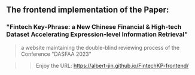 ## The frontend implementation of the Paper: 

### "Fintech Key-Phrase: a New Chinese Financial & High-tech Dataset Accelerating Expression-level Information Retrieval"

> a website maintaining the double-blind reviewing process of the Conference "DASFAA 2023"

>> Enjoy the URL: https://albert-jin.github.io/FintechKP-frontend/
